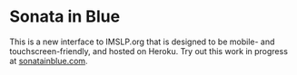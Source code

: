 Sonata in Blue
=======

This is a new interface to IMSLP.org that is designed to be
mobile- and touchscreen-friendly, and hosted on Heroku. Try out
this work in progress at [sonatainblue.com](http://sonatainblue.com).

